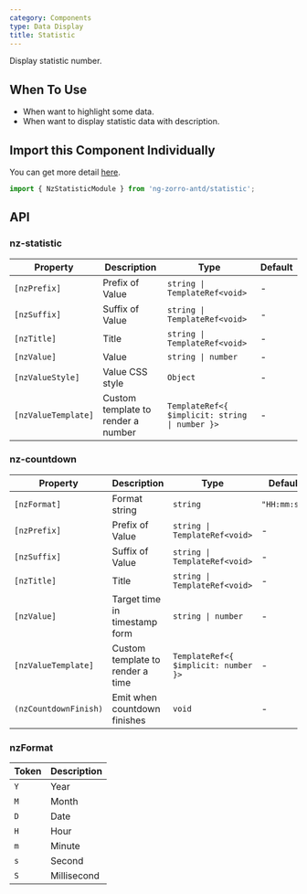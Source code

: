 ```yaml
---
category: Components
type: Data Display
title: Statistic
---
```


Display statistic number.

## When To Use

- When want to highlight some data.
- When want to display statistic data with description.

## Import this Component Individually

You can get more detail [here](/docs/getting-started/en#import-a-component-individually).

```ts
import { NzStatisticModule } from 'ng-zorro-antd/statistic';
```

## API

### nz-statistic

| Property | Description | Type | Default |
| -------- | ----------- | ---- | ------- |
| `[nzPrefix]` | Prefix of Value | `string \| TemplateRef<void>` | - |
| `[nzSuffix]` | Suffix of Value | `string \| TemplateRef<void>` | - |
| `[nzTitle]` | Title | `string \| TemplateRef<void>` | - |
| `[nzValue]` | Value | `string \| number` | - |
| `[nzValueStyle]` | Value CSS style | `Object` | - |
| `[nzValueTemplate]` | Custom template to render a number | `TemplateRef<{ $implicit: string \| number }>` | - |

### nz-countdown

| Property | Description | Type | Default |
| -------- | ----------- | ---- | ------- |
| `[nzFormat]` | Format string  | `string` | `"HH:mm:ss"` |
| `[nzPrefix]` | Prefix of Value | `string \| TemplateRef<void>` | - |
| `[nzSuffix]` | Suffix of Value | `string \| TemplateRef<void>` | - |
| `[nzTitle]` | Title | `string \| TemplateRef<void>` | - |
| `[nzValue]` | Target time in timestamp form | `string \| number` | - |
| `[nzValueTemplate]` | Custom template to render a time | `TemplateRef<{ $implicit: number }>` | - |
| `(nzCountdownFinish)` | Emit when countdown finishes | `void` | - |

### nzFormat

| Token | Description |
| -------- | ----------- |
| `Y` | Year |
| `M` | Month |
| `D` | Date |
| `H` | Hour |
| `m` | Minute |
| `s` | Second |
| `S` | Millisecond |
